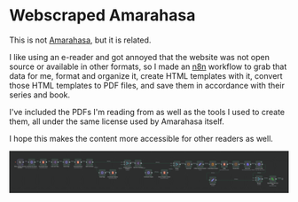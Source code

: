 # Webscraped Amarahasa

This is not [Amarahasa](https://en.amarahasa.com/), but it is related.

I like using an e-reader and got annoyed that the website was not open source or available in other formats, so I made an [n8n](https://n8n.io) workflow to grab that data for me, format and organize it, create HTML templates with it, convert those HTML templates to PDF files, and save them in accordance with their series and book. 

I've included the PDFs I'm reading from as well as the tools I used to create them, all under the same license used by Amarahasa itself.

I hope this makes the content more accessible for other readers as well.

![workflow](./n8n-workflow.png)
